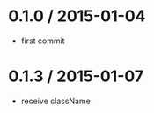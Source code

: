0.1.0 / 2015-01-04
=====================
* first commit

0.1.3 / 2015-01-07
=====================
* receive className
